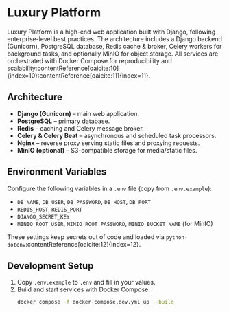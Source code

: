 # Luxury Platform

Luxury Platform is a high-end web application built with Django, following enterprise-level best practices. The architecture includes a Django backend (Gunicorn), PostgreSQL database, Redis cache & broker, Celery workers for background tasks, and optionally MinIO for object storage. All services are orchestrated with Docker Compose for reproducibility and scalability:contentReference[oaicite:10]{index=10}:contentReference[oaicite:11]{index=11}.

## Architecture

- **Django (Gunicorn)** – main web application.
- **PostgreSQL** – primary database.
- **Redis** – caching and Celery message broker.
- **Celery & Celery Beat** – asynchronous and scheduled task processors.
- **Nginx** – reverse proxy serving static files and proxying requests.
- **MinIO (optional)** – S3-compatible storage for media/static files.

## Environment Variables

Configure the following variables in a `.env` file (copy from `.env.example`):

- `DB_NAME`, `DB_USER`, `DB_PASSWORD`, `DB_HOST`, `DB_PORT`
- `REDIS_HOST`, `REDIS_PORT`
- `DJANGO_SECRET_KEY`
- `MINIO_ROOT_USER`, `MINIO_ROOT_PASSWORD`, `MINIO_BUCKET_NAME` (for MinIO)

These settings keep secrets out of code and loaded via `python-dotenv`:contentReference[oaicite:12]{index=12}.

## Development Setup

1. Copy `.env.example` to `.env` and fill in your values.
2. Build and start services with Docker Compose:
   ```bash
   docker compose -f docker-compose.dev.yml up --build
